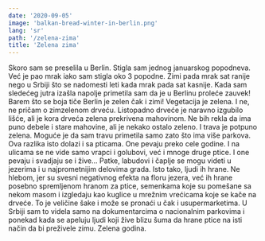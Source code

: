 ```yaml
---
date: '2020-09-05'
image: 'balkan-bread-winter-in-berlin.png'
lang: 'sr'
path: '/zelena-zima'
title: 'Zelena zima'
---
```


Skoro sam se preselila u Berlin.
Stigla sam jednog januarskog popodneva. Već je pao mrak iako sam stigla oko 3 popodne. Zimi pada mrak sat ranije nego u Srbiji što se nadomesti leti kada mrak pada sat kasnije.
Kada sam sledećeg jutra izašla napolje primetila sam da je u Berlinu proleće zauvek! Barem što se boja tiče Berlin je zelen čak i zimi! Vegetacija je zelena. I ne, ne pričam o zimzelenom drveću. Listopadno drveće je naravno izgubilo lišće, ali je kora drveća zelena prekrivena mahovinom. Ne bih rekla da ima puno debele i stare mahovine, ali je nekako ostalo zeleno.
I trava je potpuno zelena. Moguće je da sam travu primetila samo zato što ima više parkova.
Ova razlika isto dolazi i sa pticama. One pevaju preko cele godine. I na ulicama se ne vide samo vrapci i golubovi, već i mnoge druge ptice. I one pevaju i svadjaju se i žive... Patke, labudovi i čaplje se mogu videti u jezerima i u najprometnijim delovima grada.
Isto tako, ljudi ih hrane. Ne hlebom, jer su svesni negativnog efekta na floru jezera, već ih hrane posebno spremljenom hranom za ptice, semenkama koje su pomešane sa nekom masom i izgledaju kao kuglice u mrežnim vrećicama koje se kače na drveće. To je veličine šake i može se pronaći u čak i usupermarketima.
U Srbiji sam to videla samo na dokumentarcima o nacionalnim parkovima i ponekad kada se apeluju ljudi koji žive blizu šuma da hrane ptice na isti način da bi preživele zimu.
Zelena godina.
